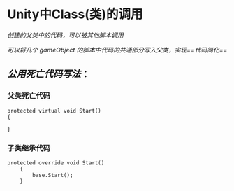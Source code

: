 # Unity中Class(类)的调用

*创建的父类中的代码，可以被其他脚本调用*

*可以将几个 gameObject 的脚本中代码的共通部分写入父类，实现==代码简化==*

## *公用死亡代码写法*：

### 父类死亡代码

~~~
protected virtual void Start()
{
	
}
~~~

### 子类继承代码

~~~
protected override void Start()
    {
        base.Start();
   	}
~~~

